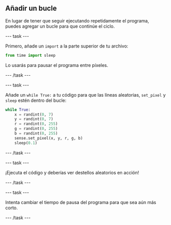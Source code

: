 ## Añadir un bucle

En lugar de tener que seguir ejecutando repetidamente el programa, puedes agregar un bucle para que continúe el ciclo.

--- task ---

Primero, añade un `import` a la parte superior de tu archivo:

```python
from time import sleep
```

Lo usarás para pausar el programa entre píxeles.

--- /task ---

--- task ---

Añade un `while True:` a tu código para que las líneas aleatorias, `set_pixel` y `sleep` estén dentro del bucle:

```python
while True:
    x = randint(0, 7)
    y = randint(0, 7)
    r = randint(0, 255)
    g = randint(0, 255)
    b = randint(0, 255)
    sense.set_pixel(x, y, r, g, b)
    sleep(0.1)
```

--- /task ---

--- task ---

¡Ejecuta el código y deberías ver destellos aleatorios en acción!

--- /task ---

--- task ---

Intenta cambiar el tiempo de pausa del programa para que sea aún más corto.

--- /task ---
